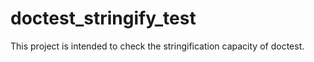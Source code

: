 # doctest_stringify_test

This project is intended to check the stringification capacity of doctest.
